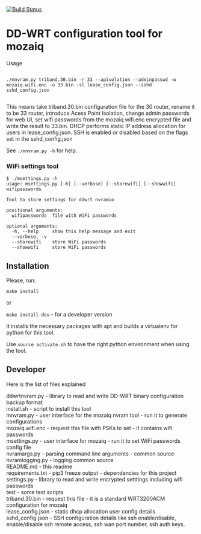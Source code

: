 [![Build Status](https://api.travis-ci.com/qutorial/ddwrt-config-tool.svg?branch=master)](https://travis-ci.com/qutorial/ddwrt-config-tool)

# DD-WRT configuration tool for mozaiq
 
Usage

```

./mnvram.py triband.30.bin -r 33 --apisolation --adminpasswd -w mozaiq.wifi.enc -o 33.bin -sl lease_config.json --sshd sshd_config.json


```

This means take triband.30.bin configuration file for the 30 router, rename it to be 33 router,
introduce Acess Point Isolation, change admin passwords for web UI, set wifi passwords from the 
mozaiq.wifi.enc encrypted file and write the result to 33.bin. DHCP performs static IP address 
allocation for users in lease_config.json. SSH is enabled or disabled based on the flags set in the sshd_config.json

See `./mnvram.py -h` for help.


### WiFi settings tool

```
$ ./msettings.py -h
usage: msettings.py [-h] [--verbose] [--storewifi] [--showwifi] wifipasswords

Tool to store settings for ddwrt nvramio

positional arguments:
  wifipasswords  file with WiFi passwords

optional arguments:
  -h, --help     show this help message and exit
  --verbose, -v
  --storewifi    store WiFi passwords
  --showwifi     store WiFi passwords 

```



## Installation

Please, run:

```make install```

or 

```make install-dev``` - for a developer version


It installs the necessary packages with apt and 
builds a virtualenv for python for this tool.

Use `source activate.sh` to have the right python environment
when using the tool.


## Developer

Here is the list of files explained

ddwrtnvram.py - library to read and write DD-WRT binary configuration backup format  
install.sh - script to install this tool   
mnvram.py - user interface for the mozaiq nvram tool - run it to generate configurations   
mozaiq.wifi.enc - request this file with PSKs to set - it contains wifi passwords   
msettings.py - user interface for mozaiq - run it to set WiFi passwords config file   
nvramargs.py - parsing command line arguments - common source   
nvramlogging.py - logging common source   
README.md - this readme   
requirements.txt - pip3 freeze output - dependencies for this project   
settings.py - library to read and write encrypted setttings including wifi passwords   
test - some test scripts   
triband.30.bin - request this file - it is a standard WRT3200ACM configuration for mozaiq   
lease_config.json - static dhcp allocation user config details
sshd_config.json - SSH configuration details like ssh enable/disable, enable/disable ssh remote access, ssh wan port number, ssh auth keys. 




